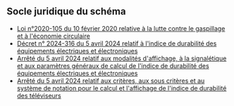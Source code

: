 <MenuSchema />

## Socle juridique du schéma
- [Loi n°2020-105 du 10 février 2020 relative à la lutte contre le gaspillage et à l'économie circulaire](https://www.legifrance.gouv.fr/loda/id/JORFTEXT000041553759)
- [Décret n° 2024-316 du 5 avril 2024 relatif à l'indice de durabilité des équipements électriques et électroniques](https://www.legifrance.gouv.fr/jorf/id/JORFTEXT000049375942)
- [Arrêté du 5 avril 2024 relatif aux modalités d'affichage, à la signalétique et aux paramètres généraux de calcul de l'indice de durabilité des équipements électriques et électroniques](https://www.legifrance.gouv.fr/jorf/id/JORFTEXT000049376179)
- [Arrêté du 5 avril 2024 relatif aux critères, aux sous critères et au système de notation pour le calcul et l'affichage de l'indice de durabilité des téléviseurs](https://www.legifrance.gouv.fr/jorf/id/JORFTEXT000049376202)
